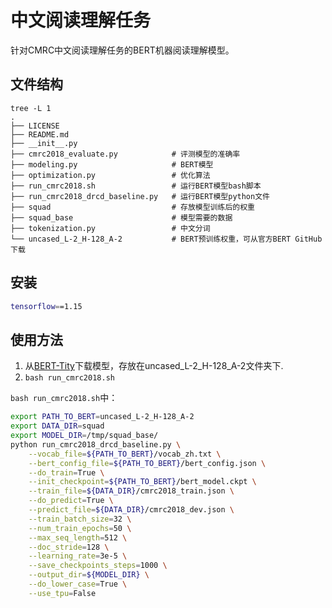 # 中文阅读理解任务
针对CMRC中文阅读理解任务的BERT机器阅读理解模型。
## 文件结构
```
tree -L 1
.
├── LICENSE                         
├── README.md
├── __init__.py
├── cmrc2018_evaluate.py            # 评测模型的准确率
├── modeling.py                     # BERT模型
├── optimization.py                 # 优化算法
├── run_cmrc2018.sh                 # 运行BERT模型bash脚本
├── run_cmrc2018_drcd_baseline.py   # 运行BERT模型python文件
├── squad                           # 存放模型训练后的权重
├── squad_base                      # 模型需要的数据
├── tokenization.py                 # 中文分词
└── uncased_L-2_H-128_A-2           # BERT预训练权重，可从官方BERT GitHub下载
```
## 安装
```bash
tensorflow==1.15
```
## 使用方法
1. 从[BERT-Tity](https://storage.googleapis.com/bert_models/2020_02_20/uncased_L-2_H-128_A-2.zip)下载模型，存放在uncased_L-2_H-128_A-2文件夹下.
2. `bash run_cmrc2018.sh`

`bash run_cmrc2018.sh`中：
```bash
export PATH_TO_BERT=uncased_L-2_H-128_A-2
export DATA_DIR=squad
export MODEL_DIR=/tmp/squad_base/
python run_cmrc2018_drcd_baseline.py \
	--vocab_file=${PATH_TO_BERT}/vocab_zh.txt \
	--bert_config_file=${PATH_TO_BERT}/bert_config.json \
	--do_train=True \
	--init_checkpoint=${PATH_TO_BERT}/bert_model.ckpt \
	--train_file=${DATA_DIR}/cmrc2018_train.json \
	--do_predict=True \
	--predict_file=${DATA_DIR}/cmrc2018_dev.json \
	--train_batch_size=32 \
	--num_train_epochs=50 \
	--max_seq_length=512 \
	--doc_stride=128 \
	--learning_rate=3e-5 \
	--save_checkpoints_steps=1000 \
	--output_dir=${MODEL_DIR} \
	--do_lower_case=True \
	--use_tpu=False
```